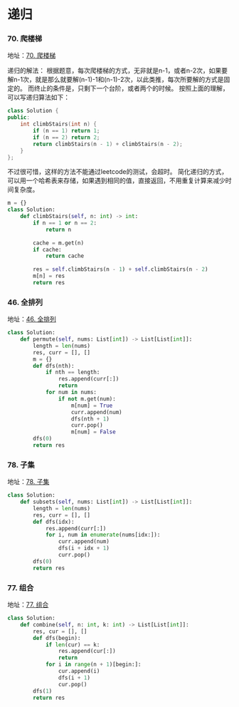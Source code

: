 # 递归

### 70. 爬楼梯
地址：[70. 爬楼梯](https://leetcode.cn/problems/climbing-stairs/)

递归的解法：
根据题意，每次爬楼梯的方式，无非就是n-1，或者n-2次，如果要解n-1次，就是那么就要解(n-1)-1和(n-1)-2次，以此类推，每次所要解的方式是固定的。
而终止的条件是，只剩下一个台阶，或者两个的时候。
按照上面的理解，可以写递归算法如下：

```c++
class Solution {
public:
    int climbStairs(int n) {
        if (n == 1) return 1;
        if (n == 2) return 2;
        return climbStairs(n - 1) + climbStairs(n - 2);
    }
};
```
不过很可惜，这样的方法不能通过leetcode的测试，会超时。
简化递归的方式，可以用一个哈希表来存储，如果遇到相同的值，直接返回，不用重复计算来减少时间复杂度。

```python
m = {}
class Solution:
    def climbStairs(self, n: int) -> int:
        if n == 1 or n == 2:
            return n
            
        cache = m.get(n)
        if cache:
            return cache
        
        res = self.climbStairs(n - 1) + self.climbStairs(n - 2)
        m[n] = res
        return res
```

### 46. 全排列
地址：[46. 全排列](https://leetcode.cn/problems/permutations/)

```python
class Solution:
    def permute(self, nums: List[int]) -> List[List[int]]:
        length = len(nums)
        res, curr = [], []
        m = {}
        def dfs(nth):
            if nth == length:
                res.append(curr[:])
                return
            for num in nums:
                if not m.get(num):
                    m[num] = True
                    curr.append(num)
                    dfs(nth + 1)
                    curr.pop()
                    m[num] = False
        dfs(0)
        return res
```

### 78. 子集
地址：[78. 子集](https://leetcode.cn/problems/subsets/)

```python
class Solution:
    def subsets(self, nums: List[int]) -> List[List[int]]:
        length = len(nums)
        res, curr = [], []
        def dfs(idx):
            res.append(curr[:])
            for i, num in enumerate(nums[idx:]):
                curr.append(num)
                dfs(i + idx + 1)
                curr.pop()
        dfs(0)    
        return res
```

### 77. 组合
地址：[77. 组合](https://leetcode.cn/problems/combinations/)

```python
class Solution:
    def combine(self, n: int, k: int) -> List[List[int]]:
        res, cur = [], []
        def dfs(begin):
            if len(cur) == k:
                res.append(cur[:])
                return
            for i in range(n + 1)[begin:]:
                cur.append(i)
                dfs(i + 1)
                cur.pop()
        dfs(1)
        return res
```
